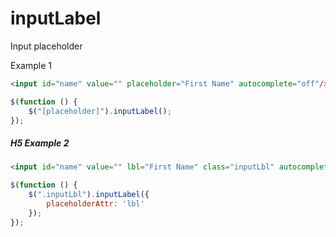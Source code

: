 inputLabel
==========

Input placeholder

Example 1
```html
<input id="name" value="" placeholder="First Name" autocomplete="off"/>
```
```javascript
$(function () {	
	$("[placeholder]").inputLabel();	
});
```
##### H5 Example 2
```html
<input id="name" value="" lbl="First Name" class="inputLbl" autocomplete="off"/>
```
```javascript
$(function () {
	$(".inputLbl").inputLabel({
		placeholderAttr: 'lbl'
	});
});
```